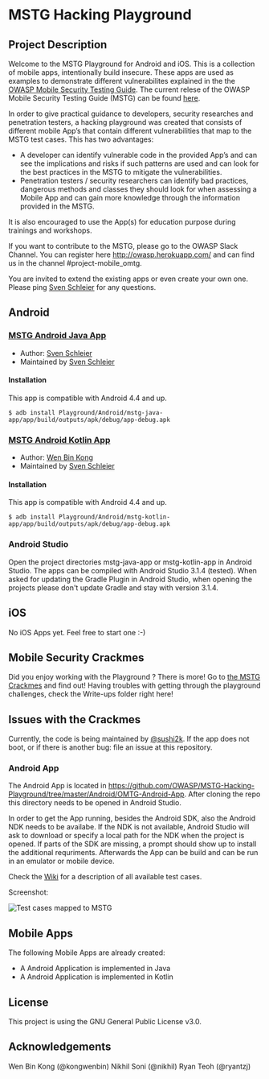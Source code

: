 # MSTG Hacking Playground

## Project Description

Welcome to the MSTG Playground for Android and iOS. This is a collection of mobile apps, intentionally build insecure. These apps are used as examples to demonstrate different vulnerabilites explained in the the [OWASP Mobile Security Testing Guide](https://github.com/OWASP/owasp-mstg/ "OWASP MSTG"). The current relese of the OWASP Mobile Security Testing Guide (MSTG) can be found [here](https://github.com/OWASP/owasp-mstg/releases "MSTG Release").

In order to give practical guidance to developers, security researches and penetration testers, a hacking playground was created that consists of different mobile App’s that contain different vulnerabilities that map to the MSTG test cases. This has two advantages:

- A developer can identify vulnerable code in the provided App’s and can see the implications and risks if such patterns are used and can look for the best practices in the MSTG to mitigate the vulnerabilities.
- Penetration testers / security researchers can identify bad practices, dangerous methods and classes they should look for when assessing a Mobile App and can gain more knowledge through the information provided in the MSTG.

It is also encouraged to use the App(s) for education purpose during trainings and workshops. 

If you want to contribute to the MSTG, please go to the OWASP Slack Channel. You can register here http://owasp.herokuapp.com/ and can find us in the channel #project-mobile_omtg.

You are invited to extend the existing apps or even create your own one. Please ping [Sven Schleier](https://github.com/sushi2k "Sven Schleier") for any questions. 


## Android

### [MSTG Android Java App](https://github.com/OWASP/owasp-mstg/tree/master/Playground/Android/mstg-java-app "Android Java App") 

- Author: [Sven Schleier](https://github.com/sushi2k "Sven Schleier") 
- Maintained by [Sven Schleier](https://github.com/sushi2k "Sven Schleier")

#### Installation

This app is compatible with Android 4.4 and up.

```
$ adb install Playground/Android/mstg-java-app/app/build/outputs/apk/debug/app-debug.apk  
```


### [MSTG Android Kotlin App](https://github.com/OWASP/owasp-mstg/tree/master/Playground/Android/mstg-kotlin-app "Android Kotlin App") 

- Author: [Wen Bin Kong](https://github.com/kongwenbin "Wen Bin Kong") 
- Maintained by [Sven Schleier](https://github.com/sushi2k "Sven Schleier")

#### Installation

This app is compatible with Android 4.4 and up.

```
$ adb install Playground/Android/mstg-kotlin-app/app/build/outputs/apk/debug/app-debug.apk  
```


### Android Studio 

Open the project directories mstg-java-app or mstg-kotlin-app in Android Studio. The apps can be compiled with Android Studio 3.1.4 (tested). 
When asked for updating the Gradle Plugin in Android Studio, when opening the projects please don't update Gradle and stay with version 3.1.4.


## iOS

No iOS Apps yet. Feel free to start one :-) 

## Mobile Security Crackmes

Did you enjoy working with the Playground ? There is more! Go to [the MSTG Crackmes](https://github.com/OWASP/MSTG-Hacking-Playground "MSTG-Crackmes") and find out!
Having troubles with getting through the playground challenges, check the Write-ups folder right here!

## Issues with the Crackmes
Currently, the code is being maintained by [@sushi2k](https://github.com/sushi2k "Sven Schleier"). If the app does not boot, or if there is another bug: file an issue at this repository. 




### Android App

The Android App is located in https://github.com/OWASP/MSTG-Hacking-Playground/tree/master/Android/OMTG-Android-App. After cloning the repo this directory needs to be opened in Android Studio. 

In order to get the App running, besides the Android SDK, also the Android NDK needs to be availabe. If the NDK is not available, Android Studio will ask to download or specify a local path for the NDK when the project is opened. If parts of the SDK are missing, a prompt should show up to install the additional requriments. Afterwards the App can be build and can be run in an emulator or mobile device. 

Check the [Wiki](https://github.com/OWASP/MSTG-Hacking-Playground/wiki) for a description of all available test cases.

Screenshot:

![Test cases mapped to MSTG](https://raw.githubusercontent.com/OWASP/MSTG-Hacking-Playground/master/Android/OMTG-Android-App/screenshots/screenshot_0.png "Test cases mapped to MSTG" )



## Mobile Apps

The following Mobile Apps are already created:
* A Android Application is implemented in Java
* A Android Application is implemented in Kotlin


## License

This project is using the GNU General Public License v3.0. 


## Acknowledgements
Wen Bin Kong (@kongwenbin)
Nikhil Soni (@nikhil)
Ryan Teoh (@ryantzj)
